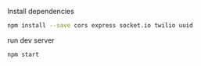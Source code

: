 Install dependencies
```bash
npm install --save cors express socket.io twilio uuid
```


run dev server
```bash
npm start
```